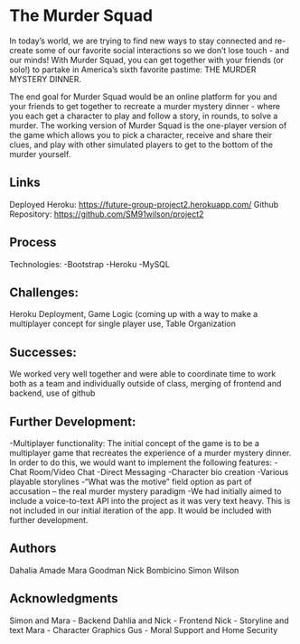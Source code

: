 # The Murder Squad

In today’s world, we are trying to find new ways to stay connected and re-create some of our favorite social interactions so we don’t lose touch - and our minds! With Murder Squad, you can get together with your friends (or solo!) to partake in America’s sixth favorite pastime: THE MURDER MYSTERY DINNER.

The end goal for Murder Squad would be an online platform for you and your friends to get together to recreate a murder mystery dinner - where you each get a character to play and follow a story, in rounds, to solve a murder. The working version of Murder Squad is the one-player version of the game which allows you to pick a character, receive and share their clues, and play with other simulated players to get to the bottom of the murder yourself.

## Links
Deployed Heroku: https://future-group-project2.herokuapp.com/
Github Repository: https://github.com/SM91wilson/project2

## Process
Technologies:
-Bootstrap
-Heroku
-MySQL

## Challenges: 
Heroku Deployment, Game Logic (coming up with a way to make a multiplayer concept for single player use, Table Organization

## Successes: 
We worked very well together and were able to coordinate time to work both as a team and individually outside of class, merging of frontend and backend, use of github 
 
## Further Development:
-Multiplayer functionality: The initial concept of the game is to be a multiplayer game that recreates the experience of a murder mystery dinner. In order to do this, we would want to implement the following features:
-Chat Room/Video Chat 
-Direct Messaging
-Character bio creation
-Various playable storylines
-“What was the motive” field option as part of accusation – the real murder mystery paradigm
-We had initially aimed to include a voice-to-text API into the project as it was very text heavy. This is not included in our initial iteration of the app. It would be included with further development.

## Authors
Dahalia Amade
Mara Goodman
Nick Bombicino
Simon Wilson

## Acknowledgments
Simon and Mara - Backend
Dahlia and Nick - Frontend
Nick - Storyline and text
Mara - Character Graphics
Gus - Moral Support and Home Security
